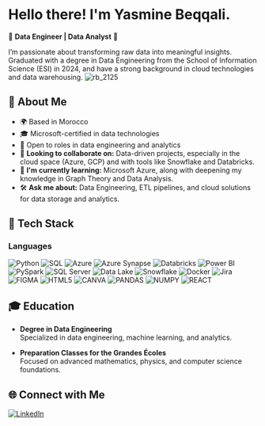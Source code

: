  # Hello there! I'm Yasmine Beqqali.
🚩 **Data Engineer | Data Analyst** 🚩

I’m passionate about transforming raw data into meaningful insights. Graduated with a degree in Data Engineering  from the School of Information Science (ESI) in 2024, and have a strong background in cloud technologies and data warehousing.
![rb_2125](https://github.com/user-attachments/assets/a83a76bc-3942-483e-9349-083c95c57700)

## 🚀 About Me
- 🌍 Based in Morocco
- 🎓 Microsoft-certified in data technologies
- 💼 Open to roles in data engineering and analytics
- 🤝 **Looking to collaborate on:** Data-driven projects, especially in the cloud space (Azure, GCP) and with tools like Snowflake and Databricks.
-  🌱 **I'm currently learning:** Microsoft Azure, along with deepening my knowledge in Graph Theory and Data Analysis.
-  🛠️ **Ask me about:** Data Engineering, ETL pipelines, and cloud solutions for data storage and analytics.


## 🌟 Tech Stack
### Languages
![Python](https://img.shields.io/badge/Python-%233776AB.svg?style=for-the-badge&logo=python&logoColor=yellow)
![SQL](https://img.shields.io/badge/SQL-%2300f.svg?style=for-the-badge&logo=sql&logoColor=white)
![Azure](https://img.shields.io/badge/Microsoft_Azure-%230072C6.svg?style=for-the-badge&logo=microsoft-azure&logoColor=white)
![Azure Synapse](https://img.shields.io/badge/Azure%20Synapse-0078D4?style=for-the-badge&logo=microsoft&logoColor=white)
![Databricks](https://img.shields.io/badge/Databricks-%23FF3621.svg?style=for-the-badge&logo=databricks&logoColor=white)
![Power BI](https://img.shields.io/badge/Power%20BI-%23F2C811.svg?style=for-the-badge&logo=powerbi&logoColor=black)
![PySpark](https://img.shields.io/badge/PySpark-%23E25A1C.svg?style=for-the-badge&logo=apache-spark&logoColor=white)
![SQL Server](https://img.shields.io/badge/SQL%20Server-%23CC2927.svg?style=for-the-badge&logo=microsoft-sql-server&logoColor=white)
![Data Lake](https://img.shields.io/badge/Azure%20Data%20Lake-%230078D4.svg?style=for-the-badge&logo=microsoft-azure&logoColor=white)
![Snowflake](https://img.shields.io/badge/Snowflake-%23FFFDFF.svg?style=for-the-badge&logo=snowflake&logoColor=#29B5E8)
![Docker](https://img.shields.io/badge/Docker-%23FFFDFF.svg?style=for-the-badge&logo=Docker&logoColor=#29B5E8)
![Jira](https://img.shields.io/badge/Jira-%23FFFDFF.svg?style=for-the-badge&logo=Jira&logoColor=blue)
![FIGMA](https://img.shields.io/badge/Figma-%23FFFDFF.svg?style=for-the-badge&logo=Figma&logoColor=Purple)
![HTML5](https://img.shields.io/badge/HTML5-%23FFFDFF.svg?style=for-the-badge&logo=HTML5&logoColor=red)
![CANVA](https://img.shields.io/badge/CANVA-%23FFFDFF.svg?style=for-the-badge&logo=CANVA&logoColor=Blue)
![PANDAS](https://img.shields.io/badge/PANDAS-%23FFFDFF.svg?style=for-the-badge&logo=PANDAS&logoColor=blue)
![NUMPY](https://img.shields.io/badge/NUMPY-%23FFFDFF.svg?style=for-the-badge&logo=NUMPY&logoColor=green)
![REACT](https://img.shields.io/badge/REACT-%23FFFDFF.svg?style=for-the-badge&logo=REACT&logoColor=blue)

## 🎓 Education

- **Degree in Data Engineering**  
  Specialized in data engineering, machine learning, and analytics.

- **Preparation Classes for the Grandes Écoles**  
  Focused on advanced mathematics, physics, and computer science foundations.


## 🌐 Connect with Me
[![LinkedIn](https://img.shields.io/badge/LinkedIn-%230077B5.svg?style=for-the-badge&logo=linkedin&logoColor=white)](https://www.linkedin.com/in/yasmine-beqqali/)


